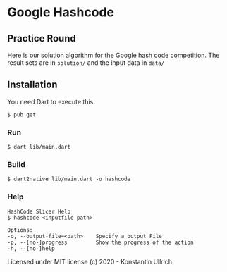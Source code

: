 # Google Hashcode
## Practice Round

Here is our solution algorithm for the Google hash code competition. The result sets are in `solution/` and the input
data in `data/`

## Installation

You need Dart to execute this
```
$ pub get
```

### Run
```
$ dart lib/main.dart
```

### Build
```
$ dart2native lib/main.dart -o hashcode
```

### Help
```
HashCode Slicer Help
$ hashcode <inputfile-path>

Options:
-o, --output-file=<path>    Specify a output File
-p, --[no-]progress         Show the progress of the action
-h, --[no-]help   
```
Licensed under MIT license
(c) 2020 - Konstantin Ullrich